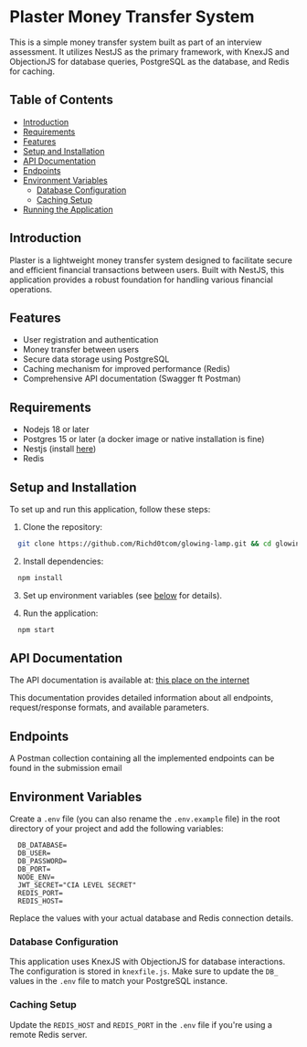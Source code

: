 # Plaster Money Transfer System

This is a simple money transfer system built as part of an interview assessment. It utilizes NestJS as the primary framework, with KnexJS and ObjectionJS for database queries, PostgreSQL as the database, and Redis for caching.

## Table of Contents

- [Introduction](#introduction)
- [Requirements](#requirements)
- [Features](#features)
- [Setup and Installation](#setup-and-installation)
- [API Documentation](#api-documentation)
- [Endpoints](#endpoints)
- [Environment Variables](#environment-variables)
  - [Database Configuration](#database-configuration)
  - [Caching Setup](#caching-setup)
- [Running the Application](#running-the-application)



## Introduction

Plaster is a lightweight money transfer system designed to facilitate secure and efficient financial transactions between users. Built with NestJS, this application provides a robust foundation for handling various financial operations.

## Features

- User registration and authentication
- Money transfer between users
- Secure data storage using PostgreSQL
- Caching mechanism for improved performance (Redis)
- Comprehensive API documentation (Swagger ft Postman)

## Requirements

- Nodejs 18 or later
- Postgres 15 or later (a docker image or native installation is fine)
- Nestjs (install [here](https://docs.nestjs.com/first-steps))
- Redis 

## Setup and Installation

To set up and run this application, follow these steps:

1. Clone the repository:

```bash
  git clone https://github.com/Richd0tcom/glowing-lamp.git && cd glowing-lamp
```
2. Install dependencies:

```bash
  npm install
```

3. Set up environment variables (see [below](#environment-variables) for details).

4. Run the application:

```bash
  npm start
```


## API Documentation

The API documentation is available at:
[this place on the internet](https://documenter.getpostman.com/view/22009828/2sAXxY38ac#8de1f09e-27ed-4c71-92a6-6afd3da36eb0)

This documentation provides detailed information about all endpoints, request/response formats, and available parameters.

## Endpoints

A Postman collection containing all the implemented endpoints can be found in the submission email

## Environment Variables

Create a `.env` file (you can also rename the `.env.example` file) in the root directory of your project and add the following variables:

```env
  DB_DATABASE=
  DB_USER=
  DB_PASSWORD=
  DB_PORT=
  NODE_ENV=
  JWT_SECRET="CIA LEVEL SECRET"
  REDIS_PORT=
  REDIS_HOST=

```

Replace the values with your actual database and Redis connection details.

### Database Configuration

This application uses KnexJS with ObjectionJS for database interactions. The configuration is stored in `knexfile.js`. Make sure to update the `DB_` values in the `.env` file to match your PostgreSQL instance.

### Caching Setup

Update the `REDIS_HOST` and `REDIS_PORT` in the `.env` file if you're using a remote Redis server.

